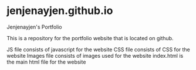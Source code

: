 # jenjenayjen.github.io
Jenjenayjen's Portfolio


This is a repository for the portfolio website that is located on github. 

JS file consists of javascript for the website
CSS file consists of CSS for the website
Images file consists of images used for the website
index.html is the main html file for the website